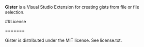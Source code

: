 **Gister** is a Visual Studio Extension for creating gists from file or file selection.  



##License

=======

Gister is distributed under the MIT license.  See license.txt.



